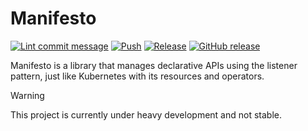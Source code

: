 # Manifesto

[![Lint commit message](https://github.com/yannickkirschen/manifesto/actions/workflows/commit-lint.yml/badge.svg)](https://github.com/yannickkirschen/manifesto/actions/workflows/commit-lint.yml)
[![Push](https://github.com/yannickkirschen/manifesto/actions/workflows/push.yml/badge.svg)](https://github.com/yannickkirschen/manifesto/actions/workflows/push.yml)
[![Release](https://github.com/yannickkirschen/manifesto/actions/workflows/release.yml/badge.svg)](https://github.com/yannickkirschen/manifesto/actions/workflows/release.yml)
[![GitHub release](https://img.shields.io/github/release/yannickkirschen/manifesto.svg)](https://github.com/yannickkirschen/manifesto/releases/)

Manifesto is a library that manages declarative APIs using the listener pattern,
just like Kubernetes with its resources and operators.

> [!WARNING]
> This project is currently under heavy development and not stable.
